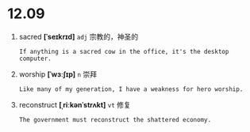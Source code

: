 # 12.09

1. sacred **[ˈseɪkrɪd]** `adj` 宗教的，神圣的

   ```
   If anything is a sacred cow in the office, it's the desktop computer.
   ```

2. worship **[ˈwɜːʃɪp]** `n` 崇拜

   ```
   Like many of my generation, I have a weakness for hero worship.
   ```

3. reconstruct **[ˌriːkənˈstrʌkt]** `vt` 修复

   ```
   The government must reconstruct the shattered economy.
   ```

